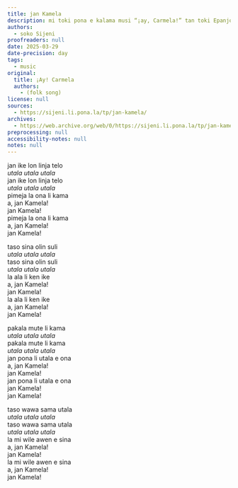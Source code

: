 ```yaml
---
title: jan Kamela
description: mi toki pona e kalama musi “¡ay, Carmela!” tan toki Epanjo.
authors:
  - soko Sijeni
proofreaders: null
date: 2025-03-29
date-precision: day
tags:
  - music
original:
  title: ¡Ay! Carmela
  authors:
    - (folk song)
license: null
sources:
  - https://sijeni.li.pona.la/tp/jan-kamela/
archives:
  - https://web.archive.org/web/0/https://sijeni.li.pona.la/tp/jan-kamela/
preprocessing: null
accessibility-notes: null
notes: null
---
```


jan ike lon linja telo  
_utala utala utala_  
jan ike lon linja telo  
_utala utala utala_  
pimeja la ona li kama  
a, jan Kamela!  
jan Kamela!  
pimeja la ona li kama  
a, jan Kamela!  
jan Kamela!  

taso sina olin suli  
_utala utala utala_  
taso sina olin suli  
_utala utala utala_  
la ala li ken ike  
a, jan Kamela!  
jan Kamela!  
la ala li ken ike  
a, jan Kamela!  
jan Kamela!  

pakala mute li kama  
_utala utala utala_  
pakala mute li kama  
_utala utala utala_  
jan pona li utala e ona  
a, jan Kamela!  
jan Kamela!  
jan pona li utala e ona  
jan Kamela!  
jan Kamela!  

taso wawa sama utala  
_utala utala utala_  
taso wawa sama utala  
_utala utala utala_  
la mi wile awen e sina  
a, jan Kamela!  
jan Kamela!  
la mi wile awen e sina  
a, jan Kamela!  
jan Kamela!  